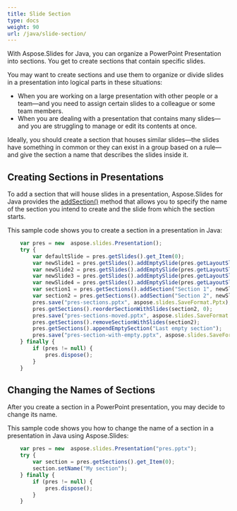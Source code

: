 ```yaml
---
title: Slide Section
type: docs
weight: 90
url: /java/slide-section/
---
```


With Aspose.Slides for Java, you can organize a PowerPoint Presentation into sections. You get to create sections that contain specific slides. 

You may want to create sections and use them to organize or divide slides in a presentation into logical parts in these situations:

- When you are working on a large presentation with other people or a team—and you need to assign certain slides to a colleague or some team members. 
- When you are dealing with a presentation that contains many slides—and you are struggling to manage or edit its contents at once.

Ideally, you should create a section that houses similar slides—the slides have something in common or they can exist in a group based on a rule—and give the section a name that describes the slides inside it. 

## Creating Sections in Presentations

To add a section that will house slides in a presentation, Aspose.Slides for Java provides the [addSection()](https://reference.aspose.com/slides/nodejs-java/aspose.slides/ISectionCollection#addSection-java.lang.String-aspose.slides.ISlide-) method that allows you to specify the name of the section you intend to create and the slide from which the section starts.

This sample code shows you to create a section in a presentation in Java:

```javascript
    var pres = new  aspose.slides.Presentation();
    try {
        var defaultSlide = pres.getSlides().get_Item(0);
        var newSlide1 = pres.getSlides().addEmptySlide(pres.getLayoutSlides().get_Item(0));
        var newSlide2 = pres.getSlides().addEmptySlide(pres.getLayoutSlides().get_Item(0));
        var newSlide3 = pres.getSlides().addEmptySlide(pres.getLayoutSlides().get_Item(0));
        var newSlide4 = pres.getSlides().addEmptySlide(pres.getLayoutSlides().get_Item(0));
        var section1 = pres.getSections().addSection("Section 1", newSlide1);
        var section2 = pres.getSections().addSection("Section 2", newSlide3);// section1 will be ended at newSlide2 and after it section2 will start
        pres.save("pres-sections.pptx", aspose.slides.SaveFormat.Pptx);
        pres.getSections().reorderSectionWithSlides(section2, 0);
        pres.save("pres-sections-moved.pptx", aspose.slides.SaveFormat.Pptx);
        pres.getSections().removeSectionWithSlides(section2);
        pres.getSections().appendEmptySection("Last empty section");
        pres.save("pres-section-with-empty.pptx", aspose.slides.SaveFormat.Pptx);
    } finally {
        if (pres != null) {
            pres.dispose();
        }
    }
```

## Changing the Names of Sections

After you create a section in a PowerPoint presentation, you may decide to change its name. 

This sample code shows you how to change the name of a section in a presentation in Java using Aspose.Slides:

```javascript
    var pres = new  aspose.slides.Presentation("pres.pptx");
    try {
        var section = pres.getSections().get_Item(0);
        section.setName("My section");
    } finally {
        if (pres != null) {
            pres.dispose();
        }
    }
```



